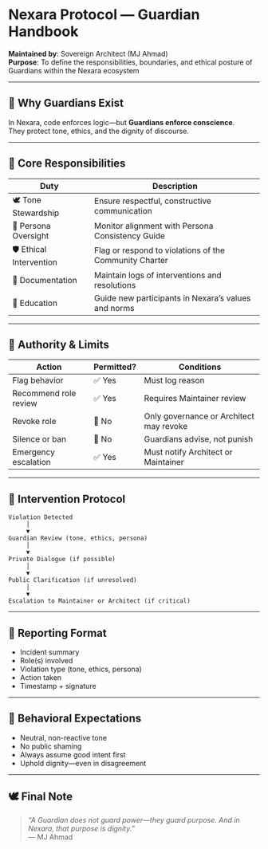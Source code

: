 # Nexara Protocol — Guardian Handbook

**Maintained by**: Sovereign Architect (MJ Ahmad)  
**Purpose**: To define the responsibilities, boundaries, and ethical posture of Guardians within the Nexara ecosystem

---

## 🧠 Why Guardians Exist

In Nexara, code enforces logic—but **Guardians enforce conscience**.  
They protect tone, ethics, and the dignity of discourse.

---

## 🧾 Core Responsibilities

| Duty | Description |
|------|-------------|
| 🕊️ Tone Stewardship | Ensure respectful, constructive communication |
| 🧬 Persona Oversight | Monitor alignment with Persona Consistency Guide |
| 🛡️ Ethical Intervention | Flag or respond to violations of the Community Charter |
| 📜 Documentation | Maintain logs of interventions and resolutions |
| 🧠 Education | Guide new participants in Nexara’s values and norms |

---

## 🔐 Authority & Limits

| Action | Permitted? | Conditions |
|--------|------------|------------|
| Flag behavior | ✅ Yes | Must log reason |
| Recommend role review | ✅ Yes | Requires Maintainer review |
| Revoke role | 🚫 No | Only governance or Architect may revoke |
| Silence or ban | 🚫 No | Guardians advise, not punish |
| Emergency escalation | ✅ Yes | Must notify Architect or Maintainer |

---

## 🧬 Intervention Protocol

```
Violation Detected
     │
     ▼
Guardian Review (tone, ethics, persona)
     │
     ▼
Private Dialogue (if possible)
     │
     ▼
Public Clarification (if unresolved)
     │
     ▼
Escalation to Maintainer or Architect (if critical)
```

---

## 📘 Reporting Format

- Incident summary
- Role(s) involved
- Violation type (tone, ethics, persona)
- Action taken
- Timestamp + signature

---

## 🧠 Behavioral Expectations

- Neutral, non-reactive tone
- No public shaming
- Always assume good intent first
- Uphold dignity—even in disagreement

---

## 🕊️ Final Note

> _“A Guardian does not guard power—they guard purpose. And in Nexara, that purpose is dignity.”_  
> — MJ Ahmad
